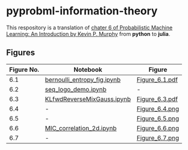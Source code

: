 # pyprobml-information-theory
This respository is a translation of [chater 6 of Probabilistic Machine Learning: An Introduction by Kevin P. Murphy](https://github.com/probml/pyprobml/tree/master/notebooks/book1/06) from __python__ to __julia__.

## Figures
|Figure No. | Notebook | Figure |
|--|--|--|
| 6.1 | [bernoulli_entropy_fig.ipynb](./bernoulli_entropy_fig.ipynb) | [Figure_6.1.pdf](./Figure_6.1.pdf) |
| 6.2 | [seq_logo_demo.ipynb](./seq_logo_demo.ipynb) | - |
| 6.3 | [KLfwdReverseMixGauss.ipynb](KLfwdReverseMixGauss.ipynb) | [Figure_6.3.pdf](./Figure_6.3.pdf) |
| 6.4 | - | [Figure_6.4.png](https://github.com/probml/pml-book/blob/main/book1-figures/Figure_6.4.png)<br/> |
| 6.5 | - | [Figure_6.5.png](https://github.com/probml/pml-book/blob/main/book1-figures/Figure_6.5.png)<br/> |
| 6.6 | [MIC_correlation_2d.ipynb](MIC_correlation_2d.ipynb) | [Figure_6.6.png](./Figure_6.6.pdf)<br/> |
| 6.7 | - | [Figure_6.7.png](https://github.com/probml/pml-book/blob/main/book1-figures/Figure_6.7.png)<br/> |
